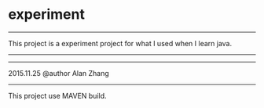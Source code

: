 # experiment
************************************************************
This project is a experiment project for what I used when I learn java.

************************************************************
************************************************************

2015.11.25
@author Alan Zhang
************************************************************
  This project use MAVEN build.
